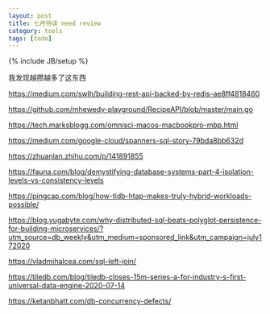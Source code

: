 ```yaml
---
layout: post
title: 七月待读 need review 
category: tools
tags: [todo]
---
```

{% include JB/setup %}



我发现越攒越多了这东西



https://medium.com/swlh/building-rest-api-backed-by-redis-ae8ff4818460

https://github.com/mhewedy-playground/RecipeAPI/blob/master/main.go



https://tech.marksblogg.com/omnisci-macos-macbookpro-mbp.html

https://medium.com/google-cloud/spanners-sql-story-79bda8bb632d

https://zhuanlan.zhihu.com/p/141891855

https://fauna.com/blog/demystifying-database-systems-part-4-isolation-levels-vs-consistency-levels

https://pingcap.com/blog/how-tidb-htap-makes-truly-hybrid-workloads-possible/

https://blog.yugabyte.com/why-distributed-sql-beats-polyglot-persistence-for-building-microservices/?utm_source=db_weekly&utm_medium=sponsored_link&utm_campaign=july172020

https://vladmihalcea.com/sql-left-join/

https://tiledb.com/blog/tiledb-closes-15m-series-a-for-industry-s-first-universal-data-engine-2020-07-14

https://ketanbhatt.com/db-concurrency-defects/